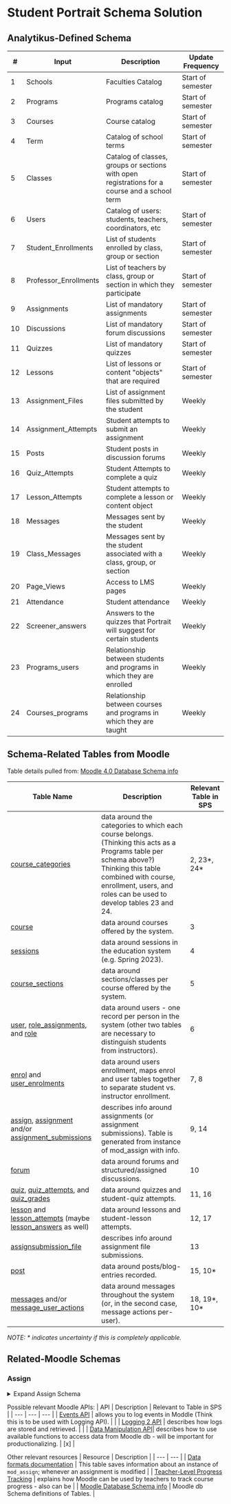 # Student Portrait Schema Solution

## Analytikus-Defined Schema

|# | Input | Description | Update Frequency |
|-----------|-----------|-----------|-----------|
| 1 | Schools | Faculties Catalog | Start of semester |
| 2 | Programs | Programs catalog | Start of semester |
| 3 | Courses | Course catalog | Start of semester |
| 4 | Term | Catalog of school terms | Start of semester |
| 5 | Classes | Catalog of classes, groups or sections with open registrations for a course and a school term | Start of semester |
| 6 | Users | Catalog of users: students, teachers, coordinators, etc | Start of semester |
| 7 | Student_Enrollments | List of students enrolled by class, group or section | Start of semester |
| 8 | Professor_Enrollments | List of teachers by class, group or section in which they participate | Start of semester |
| 9 | Assignments | List of mandatory assignments | Start of semester |
| 10 | Discussions | List of mandatory forum discussions | Start of semester |
| 11 | Quizzes | List of mandatory quizzes | Start of semester |
| 12 | Lessons | List of lessons or content "objects" that are required | Start of semester |
| 13 | Assignment_Files | List of assignment files submitted by the student | Weekly |
| 14 | Assignment_Attempts | Student attempts to submit an assignment | Weekly |
| 15 | Posts | Student posts in discussion forums | Weekly |
| 16 | Quiz_Attempts | Student Attempts to complete a quiz | Weekly |
| 17 | Lesson_Attempts | Student attempts to complete a lesson or content object | Weekly |
| 18 | Messages | Messages sent by the student | Weekly |
| 19 | Class_Messages | Messages sent by the student associated with a class, group, or section | Weekly |
| 20 | Page_Views | Access to LMS pages | Weekly |
| 21 | Attendance | Student attendance | Weekly |
| 22 | Screener_answers | Answers to the quizzes that Portrait will suggest for certain students | Weekly |
| 23 | Programs_users | Relationship between students and programs in which they are enrolled | Weekly |
| 24 | Courses_programs | Relationship between courses and programs in which they are taught | Weekly |

## Schema-Related Tables from Moodle

Table details pulled from: [Moodle 4.0 Database Schema info](https://www.examulator.com/er/4.0/)

| Table Name | Description | Relevant Table in SPS |
| --- | --- | --- |
| [course_categories](https://www.examulator.com/er/4.0/tables/course_categories.html) | data around the categories to which each course belongs. (Thinking this acts as a Programs table per schema above?) Thinking this table combined with course, enrollment, users, and roles can be used to develop tables 23 and 24. | 2, 23*, 24* |
| [course](https://www.examulator.com/er/4.0/tables/course.html) | data around courses offered by the system. | 3 |
| [sessions](https://www.examulator.com/er/4.0/tables/sessions.html) | data around sessions in the education system (e.g. Spring 2023). | 4 |
| [course_sections](https://www.examulator.com/er/4.0/tables/course_sections.html) | data around sections/classes per course offered by the system. | 5 |
| [user](https://www.examulator.com/er/4.0/tables/user.html), [role_assignments](https://www.examulator.com/er/4.0/tables/role_assignments.html), and [role](https://www.examulator.com/er/4.0/tables/role.html) | data around users - one record per person in the system (other two tables are necessary to distinguish students from instructors). | 6 |
| [enrol](https://www.examulator.com/er/4.0/tables/enrol.html) and [user_enrolments](https://www.examulator.com/er/4.0/tables/user_enrolments.html) | data around users enrollment, maps enrol and user tables together to separate student vs. instructor enrollment. | 7, 8 |
| [assign](https://www.examulator.com/er/4.0/tables/assign.html), [assignment](https://www.examulator.com/er/4.0/tables/assignment.html) and/or [assignment_submissions](https://www.examulator.com/er/4.0/tables/assignment_submissions.html) | describes info around assignments (or assignment submissions). Table is generated from instance of mod_assign  with info. | 9, 14 |
| [forum](https://www.examulator.com/er/4.0/tables/forum.html) | data around forums and structured/assigned discussions. | 10 |
| [quiz](https://www.examulator.com/er/4.0/tables/quiz.html), [quiz_attempts](https://www.examulator.com/er/4.0/tables/quiz_attempts.html), and [quiz_grades](https://www.examulator.com/er/4.0/tables/quiz_grades.html) | data around quizzes and student-quiz attempts. | 11, 16 |
| [lesson](https://www.examulator.com/er/4.0/tables/lesson.html) and [lesson_attempts](https://www.examulator.com/er/4.0/tables/lesson_attempts.html) (maybe [lesson_answers](https://www.examulator.com/er/4.0/tables/lesson_answers.html) as well) | data around lessons and student-lesson attempts. | 12, 17 |
| [assignsubmission_file](https://www.examulator.com/er/4.0/tables/assignsubmission_file.html) | describes info around assignment file submissions. | 13 |
| [post](https://www.examulator.com/er/4.0/tables/post.html) | data around posts/blog-entries recorded. | 15, 10* |
| [messages](https://www.examulator.com/er/4.0/tables/assign.html) and/or [message_user_actions](https://www.examulator.com/er/4.0/tables/message_user_actions.html) | data around messages throughout the system (or, in the second case, message actions per-user). | 18, 19*, 10* |


*NOTE: * indicates uncertainty if this is completely applicable.*

## Related-Moodle Schemas
### Assign
<details><summary>Expand Assign Schema</summary>
<p>

Moodle - Assign Table:
| Column Name | Column Type | Description |
| --- | --- | --- |
| id | int | general assignment id |
| course | int | |
| name |  |  |

</p>
</details>

Possible relevant Moodle APIs:
| API | Description | Relevant to Table in SPS |
| --- | --- | --- |
| [Events API](https://docs.moodle.org/dev/Events_API) | allows you to log events in Moddle (Think this is to be used with Logging API). | |
| [Logging 2 API](https://docs.moodle.org/dev/Logging_2) | describes how logs are stored and retrieved. | |
| [Data Manipulation API](https://docs.moodle.org/dev/Data_manipulation_API)| describes how to use available functions to access data from Moodle db - will be important for productionalizing. | [x] |

Other relevant resources
| Resource | Description |
| --- | --- |
| [Data formats documentation](https://www.examulator.com/er/4.0/tables/assign.html) | This table saves information about an instance of ```mod_assign```; whenever an assignment is modified |
| [Teacher-Level Progress Tracking](https://docs.moodle.org/400/en/Tracking_progress) | explains how Moodle can be used by teachers to track course progress - also can be |
| [Moodle Database Schema info](https://moodledev.io/docs/apis/core/dml/database-schema) | Moodle db Schema definitions of Tables. |

